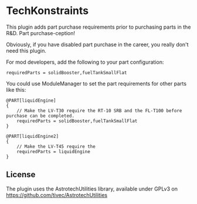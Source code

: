 # TechKonstraints

This plugin adds part purchase requirements prior to purchasing parts in the R&D. Part purchase-ception!

Obviously, if you have disabled part purchase in the career, you really don't need this plugin.

For mod developers, add the following to your part configuration:
```
requiredParts = solidBooster,fuelTankSmallFlat
```

You could use ModuleManager to set the part requirements for other parts like this:

```
@PART[liquidEngine]
{
	// Make the LV-T30 require the RT-10 SRB and the FL-T100 before purchase can be completed.
	requiredParts = solidBooster,fuelTankSmallFlat
}

@PART[liquidEngine2]
{
	// Make the LV-T45 require the
	requiredParts = liquidEngine
}
```

## License

The plugin uses the AstrotechUtilities library, available under GPLv3 on https://github.com/tivec/AstrotechUtilities

